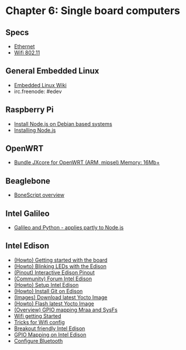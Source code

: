 # Chapter 6: Single board computers</h1> 

## Specs

<ul> 
    <li><a href="http://ethernethistory.typepad.com/papers/EthernetSpec.pdf">Ethernet</a></li> 
    <li><a href="https://en.wikipedia.org/wiki/IEEE_802.11">Wifi 802.11</a></li> 
</ul> 

## General Embedded Linux 
<ul>
<li><a href="http://elinux.org/Main_Page">Embedded Linux Wiki</a></li> 
<li>irc.freenode: #edev</li> 
</ul> 

## Raspberry Pi

<ul> 
     <li><a href="https://nodejs.org/en/download/package-manager/#debian-and-ubuntu-based-linux-distributions">Install Node.js on Debian based systems</a></li> 
     <li><a href="https://learn.adafruit.com/node-embedded-development/installing-node-dot-js">Installing Node.js</a></li> 
</ul> 

## OpenWRT 

<ul> 
    <li><a href="https://github.com/jxcore/jxcore/blob/master/doc/OpenWrt_Compile.md">Bundle JXcore for OpenWRT (ARM, mipsel) Memory: 16Mb+</a></li> 
</ul> 

## Beaglebone 

<ul> 
    <li><a href="http://elinux.org/Beagleboard:BoneScript">BoneScript overview</a></li> 
</ul> 

## Intel Galileo

<ul> 
     <li><a href="http://senzations.net/wp-content/uploads/2014/66/Senzations14-Gallileo-Advanced-Python.pdf">Galileo and Python - applies partly to Node.js</a></li> 
</ul> 

## Intel Edison

<ul> 
  <li><a href="http://fab-lab.eu/edison/">(Howto) Getting started with the board</a></li> 
          <li><a href="http://blog.farsinotare.com/2015/12/26/blinking-leds-with-edison/">(Howto) Blinking LEDs with the Edison</a></li> 
          <li><a href="http://www.microcasts.tv/edison/">(Pinout) Interactive Edison Pinout</a></li> 
          <li><a href="https://communities.intel.com/community/tech/edison">(Community) Forum Intel Edison</a></li> 
          <li><a href="http://rwx.io/blog/2015/02/18/seting-up-an-edison/">(Howto) Setup Intel Edison</a></li> 
          <li><a href="https://github.com/w4ilun/edison-guides/wiki/Installing-Git-on-Intel-Edison">(Howto) Install Git on Edison</a></li> 
          <li><a href="https://downloadcenter.intel.com/download/25028">(Images) Download latest Yocto Image</a></li> 
          <li><a href="http://www.intel.com/support/edison/sb/CS-035262.htm">(Howto) Flash latest Yocto Image</a></li> 
          <li><a href="http://www.i-programmer.info/programming/hardware/8744-exploring-edison-mraa-gpio.html">(Overview) GPIO mapping Mraa and SysFs</a></li> 
                   <li><a href="http://rexstjohn.com/getting-wi-fi-with-intel-edison/">Wifi getting Started</a></li> 
   <li><a href="http://rwx.io/blog/2015/08/16/edison-wifi-config/">Tricks for Wifi config</a></li> 
            <li><a href="http://hackaday.com/2015/04/01/a-stack-of-boards-for-an-edison-breadboard-adapter/">Breakout friendly Intel Edison</a></li> 
             <li><a href="http://www.emutexlabs.com/project/215-intel-edison-gpio-pin-multiplexing-guide">GPIO Mapping on Intel Edison</a></li> 
               <li><a href="http://rexstjohn.com/configure-intel-edison-for-bluetooth-le-smart-development/">Configure Bluetooth</a></li> 
</ul> 
 
